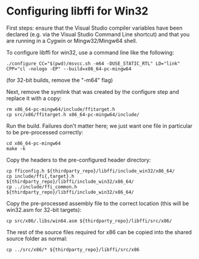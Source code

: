 # Configuring libffi for Win32

First steps: ensure that the Visual Studio compiler variables have been declared (e.g. via the Visual Studio Command Line shortcut) and that you are running in a Cygwin or Mingw32/Mingw64 shell.

To configure libffi for win32, use a command line like the following:


	./configure CC="$(pwd)/msvcc.sh -m64 -DUSE_STATIC_RTL" LD="link" CPP="cl -nologo -EP" --build=x86_64-pc-mingw64

(for 32-bit builds, remove the "-m64" flag)

Next, remove the symlink that was created by the configure step and replace it with a copy:

	rm x86_64-pc-mingw64/include/ffitarget.h
	cp src/x86/ffitarget.h x86_64-pc-mingw64/include/

Run the build. Failures don't matter here; we just want one file in particular to be pre-processed correctly:

	cd x86_64-pc-mingw64
	make -k

Copy the headers to the pre-configured header directory:

	cp fficonfig.h ${thirdparty_repo}/libffi/include_win32/x86_64/
	cp include/ffi{,target}.h ${thirdparty_repo}/libffi/include_win32/x86_64/
	cp ../include/ffi_common.h ${thirdparty_repo}/libffi/include_win32/x86_64/

Copy the pre-processed assembly file to the correct location (this will be win32.asm for 32-bit targets):

	cp src/x86/.libs/win64.asm ${thirdparty_repo}/libffi/src/x86/

The rest of the source files required for x86 can be copied into the shared source folder as normal:

	cp ../src/x86/* ${thirdparty_repo}/libffi/src/x86

